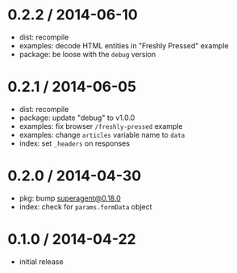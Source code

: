 
0.2.2 / 2014-06-10
==================

  * dist: recompile
  * examples: decode HTML entities in "Freshly Pressed" example
  * package: be loose with the `debug` version

0.2.1 / 2014-06-05
==================

  * dist: recompile
  * package: update "debug" to v1.0.0
  * examples: fix browser `/freshly-pressed` example
  * examples: change `articles` variable name to `data`
  * index: set `_headers` on responses

0.2.0 / 2014-04-30
==================

 * pkg: bump superagent@0.18.0
 * index: check for `params.formData` object

0.1.0 / 2014-04-22
==================

  * initial release

